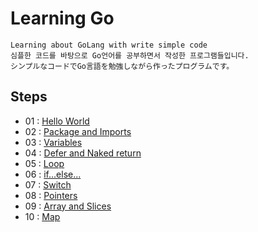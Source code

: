 # Learning Go
```
Learning about GoLang with write simple code
심플한 코드를 바탕으로 Go언어를 공부하면서 작성한 프로그램들입니다.
シンプルなコードでGo言語を勉強しながら作ったプログラムです。
```

## Steps

- 01 : <a href="https://github.com/const-takeo/learninig_go/tree/main/hello_world">
        Hello World</a>
- 02 : <a href="https://github.com/const-takeo/learninig_go/tree/main/pkgs">
        Package and Imports</a>
- 03 : <a href="https://github.com/const-takeo/learninig_go/tree/main/vars">
        Variables</a>
- 04 : <a href="https://github.com/const-takeo/learninig_go/tree/main/funcs">
        Defer and Naked return</a>
- 05 : <a href="https://github.com/const-takeo/learninig_go/tree/main/loop">
        Loop</a>
- 06 : <a href="https://github.com/const-takeo/learninig_go/tree/main/condition">
        if...else...</a>
- 07 : <a href="https://github.com/const-takeo/learninig_go/tree/main/condition">
        Switch</a>
- 08 : <a href="https://github.com/const-takeo/learninig_go/tree/main/pointers">
        Pointers</a>
- 09 : <a href="https://github.com/const-takeo/learninig_go/tree/main/iterable">
        Array and Slices</a>
- 10 : <a href="https://github.com/const-takeo/learninig_go/tree/main/map">
        Map</a>